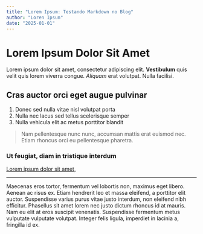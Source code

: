 ```yaml
---
title: "Lorem Ipsum: Testando Markdown no Blog"
author: "Loren Ipsun"
date: "2025-01-01"
---
```


# Lorem Ipsum Dolor Sit Amet

Lorem ipsum dolor sit amet, consectetur adipiscing elit. **Vestibulum** quis velit quis lorem viverra congue. *Aliquam* erat volutpat. Nulla facilisi.

## Cras auctor orci eget augue pulvinar

1. Donec sed nulla vitae nisl volutpat porta
2. Nulla nec lacus sed tellus scelerisque semper
3. Nulla vehicula elit ac metus porttitor blandit

> Nam pellentesque nunc nunc, accumsan mattis erat euismod nec. Etiam rhoncus orci eu pellentesque pharetra. 

### Ut feugiat, diam in tristique interdum

[Lorem ipsum dolor sit amet,](https://google.com)

---

Maecenas eros tortor, fermentum vel lobortis non, maximus eget libero. Aenean ac risus ex. Etiam hendrerit leo et massa eleifend, a porttitor elit auctor. Suspendisse varius purus vitae justo interdum, non eleifend nibh efficitur. Phasellus sit amet lorem nec justo dictum rhoncus id at mauris. Nam eu elit at eros suscipit venenatis. Suspendisse fermentum metus vulputate vulputate volutpat. Integer felis ligula, imperdiet in lacinia a, fringilla id ex.
